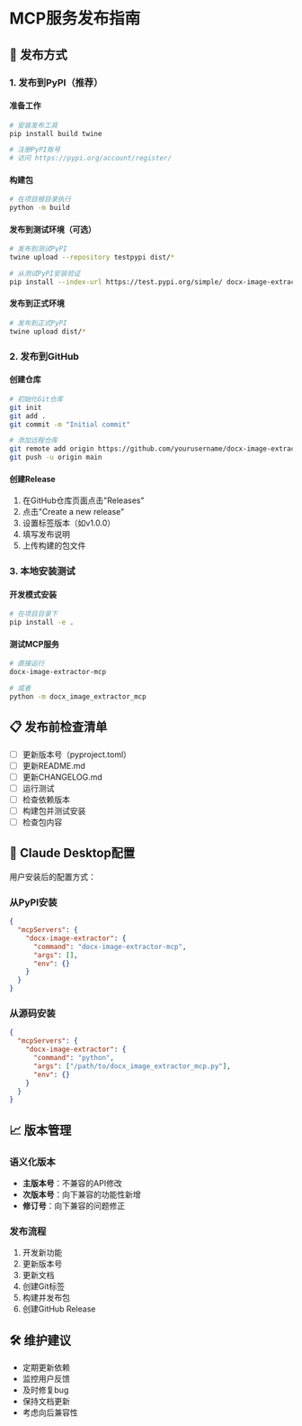 # MCP服务发布指南

## 🚀 发布方式

### 1. 发布到PyPI（推荐）

#### 准备工作
```bash
# 安装发布工具
pip install build twine

# 注册PyPI账号
# 访问 https://pypi.org/account/register/
```

#### 构建包
```bash
# 在项目根目录执行
python -m build
```

#### 发布到测试环境（可选）
```bash
# 发布到测试PyPI
twine upload --repository testpypi dist/*

# 从测试PyPI安装验证
pip install --index-url https://test.pypi.org/simple/ docx-image-extractor-mcp
```

#### 发布到正式环境
```bash
# 发布到正式PyPI
twine upload dist/*
```

### 2. 发布到GitHub

#### 创建仓库
```bash
# 初始化Git仓库
git init
git add .
git commit -m "Initial commit"

# 添加远程仓库
git remote add origin https://github.com/yourusername/docx-image-extractor-mcp.git
git push -u origin main
```

#### 创建Release
1. 在GitHub仓库页面点击"Releases"
2. 点击"Create a new release"
3. 设置标签版本（如v1.0.0）
4. 填写发布说明
5. 上传构建的包文件

### 3. 本地安装测试

#### 开发模式安装
```bash
# 在项目目录下
pip install -e .
```

#### 测试MCP服务
```bash
# 直接运行
docx-image-extractor-mcp

# 或者
python -m docx_image_extractor_mcp
```

## 📋 发布前检查清单

- [ ] 更新版本号（pyproject.toml）
- [ ] 更新README.md
- [ ] 更新CHANGELOG.md
- [ ] 运行测试
- [ ] 检查依赖版本
- [ ] 构建包并测试安装
- [ ] 检查包内容

## 🔧 Claude Desktop配置

用户安装后的配置方式：

### 从PyPI安装
```json
{
  "mcpServers": {
    "docx-image-extractor": {
      "command": "docx-image-extractor-mcp",
      "args": [],
      "env": {}
    }
  }
}
```

### 从源码安装
```json
{
  "mcpServers": {
    "docx-image-extractor": {
      "command": "python",
      "args": ["/path/to/docx_image_extractor_mcp.py"],
      "env": {}
    }
  }
}
```

## 📈 版本管理

### 语义化版本
- **主版本号**：不兼容的API修改
- **次版本号**：向下兼容的功能性新增
- **修订号**：向下兼容的问题修正

### 发布流程
1. 开发新功能
2. 更新版本号
3. 更新文档
4. 创建Git标签
5. 构建并发布包
6. 创建GitHub Release

## 🛠️ 维护建议

- 定期更新依赖
- 监控用户反馈
- 及时修复bug
- 保持文档更新
- 考虑向后兼容性